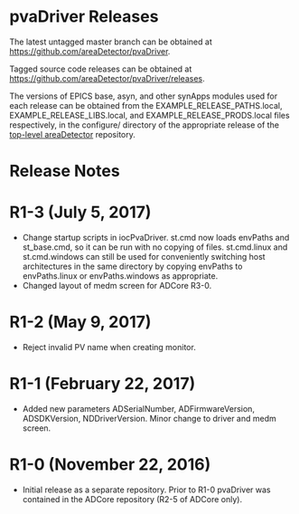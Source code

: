 pvaDriver Releases
==================

The latest untagged master branch can be obtained at
https://github.com/areaDetector/pvaDriver.

Tagged source code releases can be obtained at 
https://github.com/areaDetector/pvaDriver/releases.

The versions of EPICS base, asyn, and other synApps modules used for each release can be obtained from 
the EXAMPLE_RELEASE_PATHS.local, EXAMPLE_RELEASE_LIBS.local, and EXAMPLE_RELEASE_PRODS.local
files respectively, in the configure/ directory of the appropriate release of the 
[top-level areaDetector](https://github.com/areaDetector/areaDetector) repository.


Release Notes
=============

R1-3 (July 5, 2017)
====================
* Change startup scripts in iocPvaDriver.  st.cmd now loads envPaths and st_base.cmd, so it can be
  run with no copying of files.  st.cmd.linux and st.cmd.windows can still be used for conveniently
  switching host architectures in the same directory by copying envPaths to envPaths.linux or envPaths.windows
  as appropriate.
* Changed layout of medm screen for ADCore R3-0.


R1-2 (May 9, 2017)
====================
* Reject invalid PV name when creating monitor.


R1-1 (February 22, 2017)
====================
* Added new parameters ADSerialNumber, ADFirmwareVersion, ADSDKVersion, NDDriverVersion. 
  Minor change to driver and medm screen.


R1-0 (November 22, 2016)
========================
* Initial release as a separate repository.  Prior to R1-0 pvaDriver was contained in the ADCore
repository (R2-5 of ADCore only).

